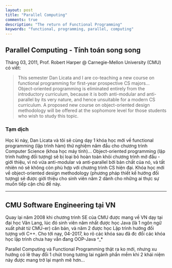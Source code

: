 ```yaml
---
layout: post
title: "Parallel Computing"
comments: true
description: "The return of Functional Programming"
keywords: "functional, programming, parallel, computing"
---
```


## Parallel Computing - Tính toán song song

Tháng 03, 2011, Prof. Robert Harper @ Carnegie-Mellon University (CMU) có viết:
> This semester Dan Licata and I are co-teaching a new course on functional programming for first-year prospective CS majors... Object-oriented programming is eliminated entirely from the introductory curriculum, because it is both anti-modular and anti-parallel by its very nature, and hence unsuitable for a modern CS curriculum. A proposed new course on object-oriented design methodology will be offered at the sophomore level for those students who wish to study this topic.

### Tạm dịch

Học kì này, Dan Licata và tôi sẽ cùng dạy 1 khóa học mới về functional programming (lập trình hàm) thử nghiệm năm đầu cho chương trình Computer Science (khoa học máy tính)... Object-oriented programming (lập trình hướng đối tượng) sẽ bị loại bỏ hoàn toàn khỏi chương trình mở đầu - giới thiệu, vì nó vừa anti-modular và anti-parallel bởi bản chất của nó, và tất nhiên nó sẽ không còn phù hợp với chương trình CS hiện đại. Khóa học mới về object-oriented design methodology (phương pháp thiết kế hướng đối tượng) sẽ được giới thiệu cho sinh viên năm 2 dành cho những ai thực sự muốn tiếp cận chủ đề này.

___

## CMU Software Engineering tại VN
Quay lại năm 2008 khi chương trình SE của CMU được mang về VN dạy tại đại học Văn Lang, lúc đó sinh viên năm nhất được học Java (là 1 ngôn ngữ xuất phát từ CMU-er) căn bản, và năm 2 được học Lập trình hướng đối tượng với C++.
Cho tới nay, 04-2017, ko rõ các khóa sau đã đc đổi các khóa học lập trình chưa hay vẫn đang OOP-Java ^_*

Parallel Computing và Functional Programming thật ra ko mới, nhưng xu hướng có lẽ thay đổi 1 chút trong tương lai ngành phần mềm khi 2 khái niệm này được mang trở lại mạnh mẽ hơn...